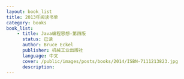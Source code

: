 ```yaml
---
layout: book_list
title: 2013年阅读书单
category: books
book_list: 
    - title: Java编程思想-第四版
      status: 已读
      author: Bruce Eckel
      publisher: 机械工业出版社
      language: 中文
      cover: /public/images/posts/books/2014/ISBN-7111213823.jpg
      description: 
---
```


